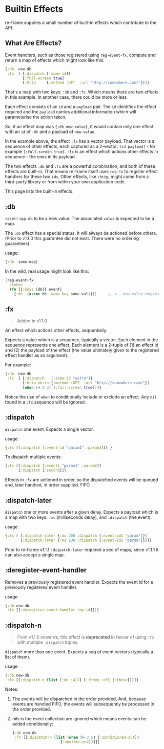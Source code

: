 # Builtin Effects

re-frame supplies a small number of built-in effects which contribute to the API.

## What Are Effects?

Event handlers, such as those registered using `reg-event-fx`, compute and return a map of effects which might look like this: 
```clj 
{:db  new-db
 :fx  [ [:dispatch [:some-id]]
        [:full-screen true]
        [:http     {:method :GET  :url "http://somewhere.com/"}]]}
```
That's a map with two keys:  `:db` and `:fx`.  Which means there are two effects in this example. In another case, there could be 
more or less.

Each effect consists of an `id` and a `payload` pair. The `id` identifies the effect required and the `payload` 
carries additional information which will parameterise the action taken.

So, if an effect map was `{:db new-value}`, it would contain only one effect with an `id` of `:db` and a payload of `new-value`. 

In the example above, the effect `:fx` has a vector payload.
That vector is a sequence of other effects, each captured as a 2-vector: `[id payload]` - for example `[:full-screen true]`.
`:fx` is an effect which actions other effects in sequence - the ones in its payload.

The two effects `:db` and `:fx` are a powerful combination, and both of these effects are built-in. That means re-frame itself 
uses `reg-fx` to register effect handlers for these two `ids`. Other effects, like `:http`, might come from a third-party library 
or from within your own application code.

This page lists the built-in effects.

## <a name="db"></a> :db

`reset!` `app-db` to be a new value. The associated `value` is expected to be a map. 

The `:db` effect has a special status. It will always be actioned before others. (Prior to v1.1.0 this guarantee did not exist. There were no ordering guarantees).

usage:
```clojure
{:db  some-map}   
```

In the wild, real usage might look like this: 
```clojure
(reg-event-fx
  :token 
  (fn [{:keys [db]} event]
    {:db  (assoc db :some-key some-val)}))     ;; <-- new value computed
```

## <a name="fx"></a> :fx

> Added in v1.1.0

An effect which actions other effects, sequentially.

Expects a value which is a sequence, typically a vector.
Each element in the sequence represents one effect. 
Each element is a 2-tuple of (1) an effect id and (2) the payload of the effect (the value ultimately given to the registered effect handler as an argument). 

For example:
```clj
{:db  new-db 
 :fx  [ [:dispatch   [:some-id "extra"]]
        [:http-xhrio {:method :GET  :url "http://somewhere.com/"}]
        (when (> 2 3) [:full-screen true])]}
```

Notice the use of `when` to conditionally include or exclude an effect. Any `nil` found in a `:fx` sequence will be ignored. 

## <a name="dispatch"></a> :dispatch

`dispatch` one event. Expects a single vector.

usage:
```clojure
{:fx [[:dispatch [:event-id "param1" :param2]]] }
```

To dispatch multiple events:
```clojure
{:fx [[:dispatch [:event1 "param1" :param2]]
      [:dispatch [:second]]}
```
Effects in `:fx` are actioned in order, so the dispatched events will be queued and, later handled, in order supplied. FIFO.

## <a name="dispatch-later"></a> :dispatch-later

`dispatch` one or more events after a given delay. Expects a payload which is a 
map with two keys: `:ms` (milliseconds delay), and `:dispatch` (the event).

usage:
```clojure
{:fx [ [:dispatch-later {:ms 200 :dispatch [:event-id1 "param"]}]
       [:dispatch-later {:ms 100 :dispatch [:event-id2 "param"]}]]}
```

Prior to re-frame v1.1.1 `:dispatch-later` required a seq of maps, since v1.1.1 it 
can also accept a single map. 
   
## <a name="deregister-event-handler"></a> :deregister-event-handler

Removes a previously registered event handler. Expects the event id for a previously registered event handler. 

usage:
```clojure
{:db new-db
 :fx [[:deregister-event-handler :my-id]])}
```


## <a name="dispatch-n"></a> :dispatch-n

> From v1.1.0 onwards, this effect is **deprecated** in favour of using `:fx` with multiple `:dispatch` tuples.

`dispatch` more than one event. Expects a seq of event vectors (typically a list of them). 

usage:
```clojure
{:db new-db
 :fx [[:dispatch-n (list [:do :all] [:three :of] [:these])]]}
```
Notes:

  1. The events will be dispatched in the order provided. And, because events are handled FIFO, the events will subsequently be processed in the order provided.
  2. nils in the event collection are ignored which means events can be added
conditionally:

     ```clojure
     {:db new-db
      :fx [[:dispatch-n (list (when (> 3 5) [:conditioned-out])
                           [:another-one])]]}
     ```
